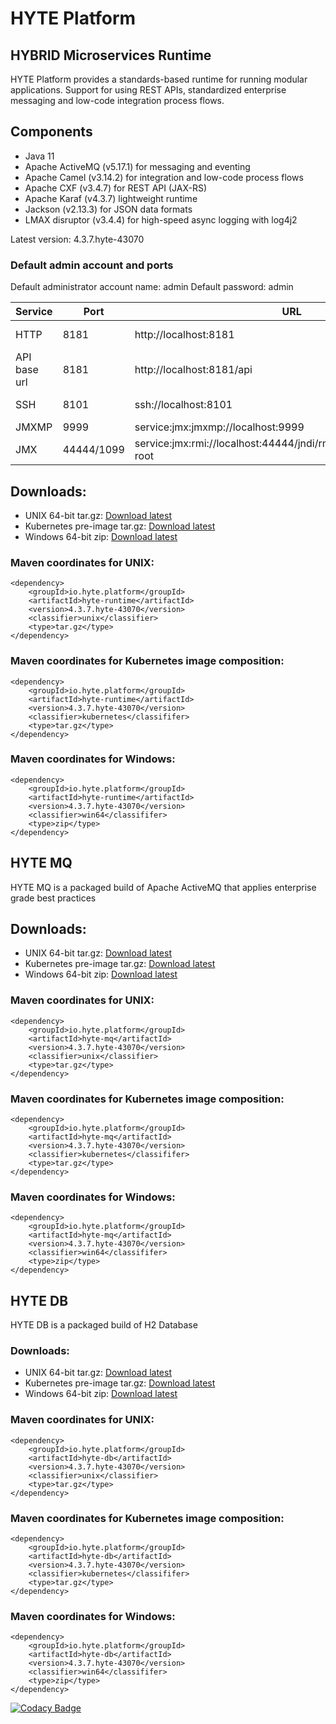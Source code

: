 # HYTE Platform #

## HYBRID Microservices Runtime ##

HYTE Platform provides a standards-based runtime for running modular applications. Support for using REST APIs, standardized enterprise messaging and low-code integration process flows.

## Components ##

 * Java 11
 * Apache ActiveMQ (v5.17.1) for messaging and eventing
 * Apache Camel (v3.14.2) for integration and low-code process flows
 * Apache CXF (v3.4.7) for REST API (JAX-RS) 
 * Apache Karaf (v4.3.7) lightweight runtime
 * Jackson (v2.13.3) for JSON data formats
 * LMAX disruptor (v3.4.4) for high-speed async logging with log4j2

Latest version: 4.3.7.hyte-43070

### Default admin account and ports ###

Default administrator account name: admin
Default password: admin

| **Service** | **Port** | **URL** | **Example usage** |
|---------|------|-----|---------|
| HTTP    | 8181 | http://localhost:8181 | wget http://localhost:8181 |
| API base url | 8181 | http://localhost:8181/api | wget http://localhost:8181/api |
| SSH     | 8101 | ssh://localhost:8101 | ssh -p 8101 admin@localhost |
| JMXMP   | 9999 | service:jmx:jmxmp://localhost:9999 | |
| JMX     | 44444/1099 | service:jmx:rmi://localhost:44444/jndi/rmi://localhost:1099/karaf-root | |

## Downloads:
 * UNIX 64-bit tar.gz: [Download latest](https://repo1.maven.org/maven2/io/hyte/platform/hyte-runtime/4.3.7.hyte-43070/hyte-runtime-4.3.7.hyte-43070-unix.tar.gz)
 * Kubernetes pre-image tar.gz: [Download latest](https://repo1.maven.org/maven2/io/hyte/platform/hyte-runtime/4.3.7.hyte-43070/hyte-runtime-4.3.7.hyte-43070-kubernetes.tar.gz)
 * Windows 64-bit zip: [Download latest](https://repo1.maven.org/maven2/io/hyte/platform/hyte-runtime/4.3.7.hyte-43070/hyte-runtime-4.3.7.hyte-43070-win64.zip)

### Maven coordinates for UNIX: ###
```
<dependency>
    <groupId>io.hyte.platform</groupId>
    <artifactId>hyte-runtime</artifactId>
    <version>4.3.7.hyte-43070</version>
    <classifier>unix</classifier>
    <type>tar.gz</type>
</dependency>
```

### Maven coordinates for Kubernetes image composition: ###
```
<dependency>
    <groupId>io.hyte.platform</groupId>
    <artifactId>hyte-runtime</artifactId>
    <version>4.3.7.hyte-43070</version>
    <classifier>kubernetes</classififer>
    <type>tar.gz</type>
</dependency>
```

### Maven coordinates for Windows: ###
```
<dependency>
    <groupId>io.hyte.platform</groupId>
    <artifactId>hyte-runtime</artifactId>
    <version>4.3.7.hyte-43070</version>
    <classifier>win64</classififer>
    <type>zip</type>
</dependency>
```

## HYTE MQ ##

HYTE MQ is a packaged build of Apache ActiveMQ that applies enterprise grade best practices

## Downloads:
 * UNIX 64-bit tar.gz: [Download latest](https://repo1.maven.org/maven2/io/hyte/platform/hyte-mq/4.3.7.hyte-43070/hyte-mq-4.3.7.hyte-43070-unix.tar.gz)
 * Kubernetes pre-image tar.gz: [Download latest](https://repo1.maven.org/maven2/io/hyte/platform/hyte-mq/4.3.7.hyte-43070/hyte-mq-4.3.7.hyte-43070-kubernetes.tar.gz)
 * Windows 64-bit zip: [Download latest](https://repo1.maven.org/maven2/io/hyte/platform/hyte-mq/4.3.7.hyte-43070/hyte-mq-4.3.7.hyte-43070-win64.zip)

### Maven coordinates for UNIX: ###
```
<dependency>
    <groupId>io.hyte.platform</groupId>
    <artifactId>hyte-mq</artifactId>
    <version>4.3.7.hyte-43070</version>
    <classifier>unix</classifier>
    <type>tar.gz</type>
</dependency>
```

### Maven coordinates for Kubernetes image composition: ###
```
<dependency>
    <groupId>io.hyte.platform</groupId>
    <artifactId>hyte-mq</artifactId>
    <version>4.3.7.hyte-43070</version>
    <classifier>kubernetes</classififer>
    <type>tar.gz</type>
</dependency>
```

### Maven coordinates for Windows: ###
```
<dependency>
    <groupId>io.hyte.platform</groupId>
    <artifactId>hyte-mq</artifactId>
    <version>4.3.7.hyte-43070</version>
    <classifier>win64</classififer>
    <type>zip</type>
</dependency>
```

## HYTE DB ##

HYTE DB is a packaged build of H2 Database

### Downloads:
 * UNIX 64-bit tar.gz: [Download latest](https://repo1.maven.org/maven2/io/hyte/platform/hyte-db/4.3.7.hyte-43070/hyte-db-4.3.7.hyte-43070-unix.tar.gz)
 * Kubernetes pre-image tar.gz: [Download latest](https://repo1.maven.org/maven2/io/hyte/platform/hyte-db/4.3.7.hyte-43070/hyte-db-4.3.7.hyte-43070-kubernetes.tar.gz)
 * Windows 64-bit zip: [Download latest](https://repo1.maven.org/maven2/io/hyte/platform/hyte-db/4.3.7.hyte-43070/hyte-db-4.3.7.hyte-43070-win64.zip)

### Maven coordinates for UNIX: ###
```
<dependency>
    <groupId>io.hyte.platform</groupId>
    <artifactId>hyte-db</artifactId>
    <version>4.3.7.hyte-43070</version>
    <classifier>unix</classifier>
    <type>tar.gz</type>
</dependency>
```

### Maven coordinates for Kubernetes image composition: ###
```
<dependency>
    <groupId>io.hyte.platform</groupId>
    <artifactId>hyte-db</artifactId>
    <version>4.3.7.hyte-43070</version>
    <classifier>kubernetes</classififer>
    <type>tar.gz</type>
</dependency>
```

### Maven coordinates for Windows: ###
```
<dependency>
    <groupId>io.hyte.platform</groupId>
    <artifactId>hyte-db</artifactId>
    <version>4.3.7.hyte-43070</version>
    <classifier>win64</classififer>
    <type>zip</type>
</dependency>
```

[![Codacy Badge](https://api.codacy.com/project/badge/Grade/32c2b2ab5c3e4646bda106ee65e9a6d1)](https://www.codacy.com/app/mattrpav_2/runtime?utm_source=github.com&amp;utm_medium=referral&amp;utm_content=hyteio/runtime&amp;utm_campaign=Badge_Grade)
